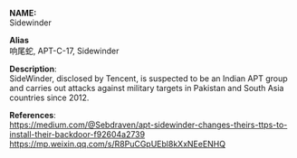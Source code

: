 **NAME:**  
Sidewinder  
  
**Alias**  
响尾蛇, APT-C-17, Sidewinder  
  
**Description**:   
SideWinder, disclosed by Tencent, is suspected to be an Indian APT group and carries out attacks against military targets in Pakistan and South Asia countries since 2012.
  
**References**:  
https://medium.com/@Sebdraven/apt-sidewinder-changes-theirs-ttps-to-install-their-backdoor-f92604a2739  
https://mp.weixin.qq.com/s/R8PuCGpUEbl8kXxNEeENHQ  
